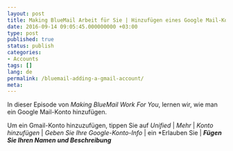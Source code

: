```yaml
---
layout: post
title: Making BlueMail Arbeit für Sie | Hinzufügen eines Google Mail-Kontos
date: 2016-09-14 09:05:45.000000000 +03:00
type: post
published: true
status: publish
categories:
- Accounts
tags: []
lang: de
permalink: /bluemail-adding-a-gmail-account/
meta:
---
```


In dieser Episode von *Making BlueMail Work For You*, lernen wir, wie man ein Google Mail-Konto hinzufügen.

Um ein Gmail-Konto hinzuzufügen, tippen Sie auf *Unified* \| *Mehr* \| *Konto hinzufügen* \| *Geben Sie Ihre Google-Konto-Info* \| ein *Erlauben Sie \| ***Fügen Sie Ihren Namen und Beschreibung***
